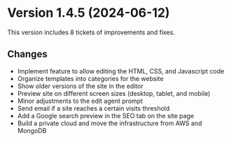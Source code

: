 # Version 1.4.5 (2024-06-12)

This version includes 8 tickets of improvements and fixes.

## Changes

- Implement feature to allow editing the HTML, CSS, and Javascript code
- Organize templates into categories for the website
- Show older versions of the site in the editor
- Preview site on different screen sizes (desktop, tablet, and mobile)
- Minor adjustments to the edit agent prompt
- Send email if a site reaches a certain visits threshold
- Add a Google search preview in the SEO tab on the site page
- Build a private cloud and move the infrastructure from AWS and MongoDB
